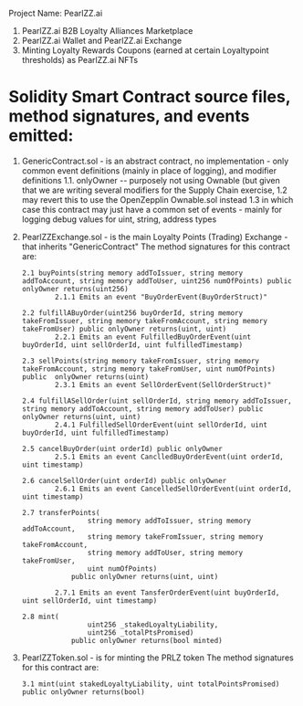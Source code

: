 Project Name: PearlZZ.ai
1. PearlZZ.ai B2B Loyalty Alliances Marketplace
2. PearlZZ.ai Wallet and PearlZZ.ai Exchange
3. Minting Loyalty Rewards Coupons (earned at certain Loyaltypoint thresholds) as PearlZZ.ai NFTs

Solidity Smart Contract source files, method signatures, and events emitted:
=============================================================================

1.	GenericContract.sol - is an abstract contract, no implementation - only common event definitions (mainly in place of logging), and modifier definitions
		1.1. 	onlyOwner -- purposely not using Ownable (but given that we are writing several modifiers for the Supply Chain exercise, 
		1.2 	may revert this to use the OpenZepplin Ownable.sol instead
		1.3		in which case this contract may just have a common set of events - mainly for logging debug values for uint, string, address types	


2.	PearlZZExchange.sol - is the main Loyalty Points (Trading) Exchange - that inherits "GenericContract"
		The method signatures for this contract are:

		2.1 buyPoints(string memory addToIssuer, string memory addToAccount, string memory addToUser, uint256 numOfPoints) public onlyOwner returns(uint256)
				2.1.1 Emits an event "BuyOrderEvent(BuyOrderStruct)" 

		2.2 fulfillABuyOrder(uint256 buyOrderId, string memory takeFromIssuer, string memory takeFromAccount, string memory takeFromUser) public onlyOwner returns(uint, uint)
				2.2.1 Emits an event FulfilledBuyOrderEvent(uint buyOrderId, uint sellOrderId, uint fulfilledTimestamp)

		2.3 sellPoints(string memory takeFromIssuer, string memory takeFromAccount, string memory takeFromUser, uint numOfPoints) public  onlyOwner returns(uint)
				2.3.1 Emits an event SellOrderEvent(SellOrderStruct)"

		2.4 fulfillASellOrder(uint sellOrderId, string memory addToIssuer, string memory addToAccount, string memory addToUser) public  onlyOwner returns(uint, uint)
				2.4.1 FulfilledSellOrderEvent(uint sellOrderId, uint buyOrderId, uint fulfilledTimestamp)

		2.5 cancelBuyOrder(uint orderId) public onlyOwner
				2.5.1 Emits an event CanclledBuyOrderEvent(uint orderId, uint timestamp)

		2.6 cancelSellOrder(uint orderId) public onlyOwner
				2.6.1 Emits an event CancelledSellOrderEvent(uint orderId, uint timestamp)

		2.7 transferPoints(
						string memory addToIssuer, string memory addToAccount, 
						string memory takeFromIssuer, string memory takeFromAccount, 
						string memory addToUser, string memory takeFromUser, 
						uint numOfPoints) 
					public onlyOwner returns(uint, uint)

				2.7.1 Emits an event TansferOrderEvent(uint buyOrderId, uint sellOrderId, uint timestamp)

		2.8 mint(
						uint256 _stakedLoyaltyLiability, 
						uint256 _totalPtsPromised) 
					public onlyOwner returns(bool minted)


3. 	PearlZZToken.sol - is for minting the PRLZ token
	 	The method signatures for this contract are:

		3.1 mint(uint stakedLoyaltyLiability, uint totalPointsPromised) public onlyOwner returns(bool)


